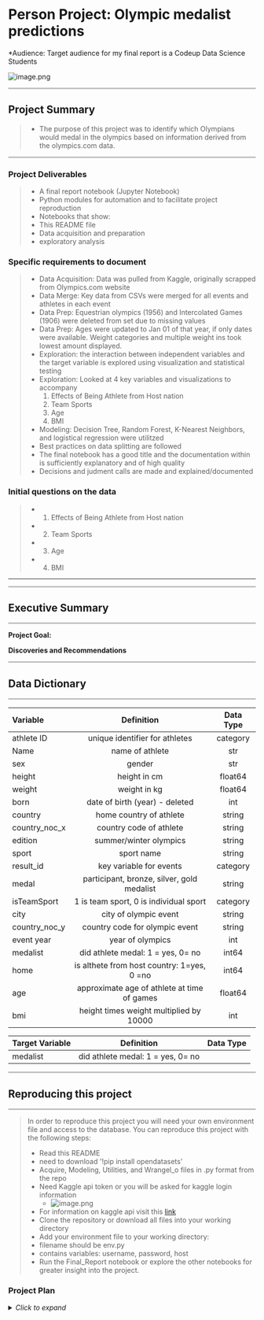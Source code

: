 # Person Project: Olympic medalist predictions
*Audience: Target audience for my final report is a Codeup Data Science Students

![image.png](attachment:image.png)

<hr style="background-color:silver;height:3px;" />

## Project Summary

> - The purpose of this project was to identify which Olympians would medal in the olympics based on information derived from the olympics.com data. 

<hr style="background-color:silver;height:3px;" />

### Project Deliverables
> - A final report notebook (Jupyter Notebook)
> - Python modules for automation and to facilitate project reproduction
> - Notebooks that show:
> - This README file
>  - Data acquisition and preparation 
>  - exploratory analysis 


### Specific requirements to document
> - Data Acquisition: Data was pulled from Kaggle, originally scrapped from Olympics.com website
> - Data Merge: Key data from CSVs were merged for all events and athletes in each event
> - Data Prep: Equestrian olympics (1956) and Intercolated Games (1906) were deleted from set due to missing values
> - Data Prep: Ages were updated to Jan 01 of that year, if only dates were available.  Weight categories and multiple weight ins took lowest amount displayed. 
> - Exploration: the interaction between independent variables and the target variable is explored using visualization and statistical testing
> - Exploration:  Looked at 4 key variables and visualizations to accompany
>   1. Effects of Being Athlete from Host nation
>   2. Team Sports
>   3. Age
>   4. BMI
> - Modeling: Decision Tree, Random Forest, K-Nearest Neighbors, and logistical regression were utilitzed
> - Best practices on data splitting are followed
> - The final notebook has a good title and the documentation within is sufficiently explanatory and of high quality
> - Decisions and judment calls are made and explained/documented


### Initial questions on the data

>  - 1. Effects of Being Athlete from Host nation
>  - 2. Team Sports
>  - 3. Age
>  - 4. BMI

---

<hr style="background-color:silver;height:3px;" />

## Executive Summary
<hr style="background-color:silver;height:3px;" />

**Project Goal:**

**Discoveries and Recommendations**


<hr style="background-color:silver;height:3px;" />

## Data Dictionary
<hr style="background-color:silver;height:3px;" />

| Variable                       | Definition                                         | Data Type |
|:-------------------------------|:--------------------------------------------------:|:---------:|
| athlete ID                          | unique identifier for athletes       | category  |
| Name                          | name of athlete             | str |
| sex                 | gender          | str   |
| height                  | height in cm        | float64 |
| weight                   | weight in kg    | float64   |
| born                   | date of birth (year) - deleted       | int |
| country                      | home country of athlete                    | string   |
| country_noc_x               |country code of athlete   | string  |
| edition  | summer/winter olympics     | string    |
| sport | sport name     | string    |
| result_id                       | key variable for events  | category  |
| medal                      | participant, bronze, silver, gold medalist                   | string   |
| isTeamSport                      | 1 is team sport, 0 is individual sport | category  |
| city                    | city of olympic event           | string  |
| country_noc_y                   | country code for olympic event             | string   |
| event year             | year of olympics      | int   |
| medalist                   | did athlete medal: 1 = yes, 0= no          | int64   |
| home                   | is althete from host country: 1=yes, 0 =no        | int64     |
| age                  | approximate age of athlete at time of games         | float64   |
| bmi                   | height times weight multiplied by 10000       | int    |


|Target Variable                 | Definition                                         | Data Type|
|:-------------------------------|:--------------------------------------------------:|:---------:|
|medalist                       | did athlete medal: 1 = yes, 0= no                    |           |
<hr style="background-color:silver;height:3px;" />

## Reproducing this project
<hr style="background-color:silver;height:3px;" />

> In order to reproduce this project you will need your own environment file and access to the database. You can reproduce this project with the following steps:
> - Read this README
> - need to download '!pip install opendatasets'
> - Acquire, Modeling, Utilities, and Wrangel_o files in .py format from the repo
> - Need Kaggle api token or you will be asked for kaggle login information
>    - ![image.png](attachment:image.png)
> - For information on kaggle api visit this [link](https://www.analyticsvidhya.com/blog/2021/04/how-to-download-kaggle-datasets-using-jupyter-notebook/ "how to download kaggle dataset using jupyter notebook")
> - Clone the repository or download all files into your working directory
> - Add your environment file to your working directory:
>  - filename should be env.py
>  - contains variables: username, password, host
> - Run the Final_Report notebook or explore the other notebooks for greater insight into the project.

### Project Plan 

<details>
  <summary><i>Click to expand</i></summary>
  <ul>
   <li><b>Acquire</b> data from Kaggle</li>
    <li>Clean and <b>prepare</b>data for the exploration. </li>
    <li>Create wrangle.py to store functions I created to automate the cleaning and preparation process.</li>
    <li>Separate train, validate, test subsets and scaled data.</li>
    <li><b>Explore</b> the data through visualizations; Document findings and takeaways.</li>
    <li>Perform <b>modeling</b>:
    <ul>
        <li>Identify model evaluation criteria</li>
        <li>Create at least three different models.</li>
        <li>Evaluate models on appropriate data subsets.</li>
    </ul>
    </li>
    <li>Create <b>Final Report</b> notebook with a curtailed version of the above steps.</li>
    <li>Create and review README. </li>
    
  </ul>
</details
